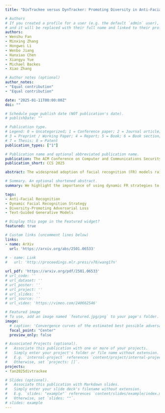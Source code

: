 ```yaml
---
title: "DivTrackee versus DynTracker: Promoting Diversity in Anti-Facial Recognition against Dynamic FR Strategy"

# Authors
# If you created a profile for a user (e.g. the default `admin` user), write the username (folder name) here 
# and it will be replaced with their full name and linked to their profile.
authors:
- Wenshu Fan
- Minxing Zhang
- Hongwei Li
- Wenbo Jiang
- Hanxiao Chen
- Xiangyu Yue
- Michael Backes
- Xiao Zhang

# Author notes (optional)
author_notes:
- "Equal contribution"
- "Equal contribution"

date: "2025-01-11T00:00:00Z"
doi: ""

# Schedule page publish date (NOT publication's date).
# publishDate: ""

# Publication type.
# Legend: 0 = Uncategorized; 1 = Conference paper; 2 = Journal article;
# 3 = Preprint / Working Paper; 4 = Report; 5 = Book; 6 = Book section;
# 7 = Thesis; 8 = Patent
publication_types: ["1"]

# Publication name and optional abbreviated publication name.
publication: The ACM Conference on Computer and Communications Security
publication_short: CCS 2025

abstract: The widespread adoption of facial recognition (FR) models raises serious concerns about their potential misuse, motivating the development of anti-facial recognition (AFR) to protect user facial privacy. In this paper, we argue that the static FR strategy, predominantly adopted in prior literature for evaluating AFR efficacy, cannot faithfully characterize the actual capabilities of determined trackers who aim to track a specific target identity. In particular, we introduce DynTracker, a dynamic FR strategy where the model's gallery database is iteratively updated with newly recognized target identity images. Surprisingly, such a simple approach renders all the existing AFR protections ineffective. To mitigate the privacy threats posed by DynTracker, we advocate for explicitly promoting diversity in the AFR-protected images. We hypothesize that the lack of diversity is the primary cause of the failure of existing AFR methods. Specifically, we develop DivTrackee, a novel method for crafting diverse AFR protections that builds upon a text-guided image generation framework and diversity-promoting adversarial losses. Through comprehensive experiments on various facial image benchmarks and feature extractors, we demonstrate DynTracker's strength in breaking existing AFR methods and the superiority of DivTrackee in preventing user facial images from being identified by dynamic FR strategies. We believe our work can act as an important initial step towards developing more effective AFR methods for protecting user facial privacy against determined trackers.

# Summary. An optional shortened abstract.
summary: We highlight the importance of using dynamic FR strategies to evaluate AFR methods, and propose DivTrackee as a promising countermeasure.

tags: 
- Anti-Facial Recognition
- Dynamic Facial Recognition Strategy
- Diversity-Promoting Adversarial Loss
- Text-Guided Generative Models

# Display this page in the Featured widget?
featured: true

# Custom links (uncomment lines below)
links:
- name: ArXiv
  url: 'https://arxiv.org/abs/2501.06533'
  
# - name: Link
#   url: 'http://proceedings.mlr.press/v70/wang17n'

url_pdf: 'https://arxiv.org/pdf/2501.06533'
# url_code: ''
# url_dataset: ''
# url_poster: ''
# url_project: ''
# url_slides: ''
# url_source: ''
# url_video: 'https://vimeo.com/240662546'

# Featured image
# To use, add an image named `featured.jpg/png` to your page's folder. 
image:
  # caption: 'Convergence curves of the estimated best possible adversarial risk'
  focal_point: "Center"
  preview_only: false

# Associated Projects (optional).
#   Associate this publication with one or more of your projects.
#   Simply enter your project's folder or file name without extension.
#   E.g. `internal-project` references `content/project/internal-project/index.md`.
#   Otherwise, set `projects: []`.
projects:
- fan2025divtrackee

# Slides (optional).
#   Associate this publication with Markdown slides.
#   Simply enter your slide deck's filename without extension.
#   E.g. `slides: "example"` references `content/slides/example/index.md`.
#   Otherwise, set `slides: ""`.
# slides: example
---
```


<!-- {{% callout note %}}
Click the *Cite* button above to demo the feature to enable visitors to import publication metadata into their reference management software.
{{% /callout %}}

{{% callout note %}}
Create your slides in Markdown - click the *Slides* button to check out the example.
{{% /callout %}}

Supplementary notes can be added here, including [code, math, and images](https://wowchemy.com/docs/writing-markdown-latex/). -->
